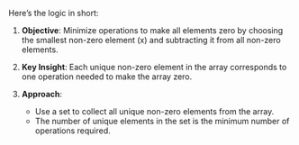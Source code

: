 Here’s the logic in short:

1. **Objective**: Minimize operations to make all elements zero by choosing the smallest non-zero element \(x\) and subtracting it from all non-zero elements.

2. **Key Insight**: Each unique non-zero element in the array corresponds to one operation needed to make the array zero.

3. **Approach**:
   - Use a set to collect all unique non-zero elements from the array.
   - The number of unique elements in the set is the minimum number of operations required.
